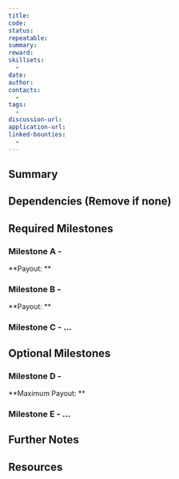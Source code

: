 ```yaml
---
title: 
code: 
status: 
repeatable: 
summary: 
reward: 
skillsets:
  - 
date: 
author: 
contacts:
  - 
tags: 
  - 
discussion-url:
application-url:
linked-bounties:
  - 
---
```


## Summary 

## Dependencies (Remove if none)

## Required Milestones

### Milestone A - <Name of Milestone>
**Payout: ** <payout amount>

### Milestone B - <Name of Milestone>
**Payout: ** <payout amount>

### Milestone C - <Name of Milestone>...

## Optional Milestones

### Milestone D - <Name of Milestone>
**Maximum Payout: ** <maximum payout amount>

### Milestone E - <Name of Milestone>...

## Further Notes

## Resources